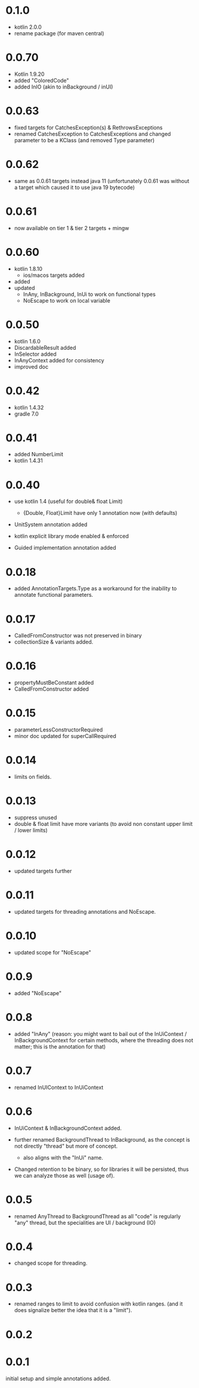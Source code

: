 # 0.1.0
- kotlin 2.0.0
- rename package (for maven central)

# 0.0.70

- Kotlin 1.9.20
- added "ColoredCode"
- added InIO (akin to inBackground / inUI)

# 0.0.63

- fixed targets for CatchesException(s) & RethrowsExceptions
- renamed CatchesException to CatchesExceptions and changed parameter to be a KClass<Throwable> (and removed Type
  parameter)

# 0.0.62

- same as 0.0.61 targets instead java 11 (unfortunately 0.0.61 was without a target which caused it to use java 19
  bytecode)

# 0.0.61

- now available on tier 1 & tier 2 targets + mingw

# 0.0.60

- kotlin 1.8.10
    - ios/macos targets added
- added
- updated
    - InAny, InBackground, InUi to work on functional types
    - NoEscape to work on local variable

# 0.0.50

- kotlin 1.6.0
- DiscardableResult added
- InSelector added
- InAnyContext added for consistency
- improved doc

# 0.0.42

- kotlin 1.4.32
- gradle 7.0

# 0.0.41

- added NumberLimit
- kotlin 1.4.31

# 0.0.40

- use kotlin 1.4 (useful for double& float Limit)
    - {Double, Float}Limit have only 1 annotation now (with defaults)

- UnitSystem annotation added
- kotlin explicit library mode enabled & enforced
- Guided implementation annotation added

# 0.0.18

- added AnnotationTargets.Type as a workaround for the inability to annotate functional parameters.

# 0.0.17

- CalledFromConstructor was not preserved in binary
- collectionSize & variants added.

# 0.0.16

- propertyMustBeConstant added
- CalledFromConstructor added

# 0.0.15

- parameterLessConstructorRequired
- minor doc updated for superCallRequired

# 0.0.14

- limits on fields.

# 0.0.13

- suppress unused
- double & float limit have more variants (to avoid non constant upper limit / lower limits)

# 0.0.12

- updated targets further

# 0.0.11

- updated targets for threading annotations and NoEscape.

# 0.0.10

- updated scope for "NoEscape"

# 0.0.9

- added "NoEscape"

# 0.0.8

- added "InAny"
  (reason: you might want to bail out of the InUiContext / InBackgroundContext for certain methods, where the threading
  does not matter; this is the annotation for that)

# 0.0.7

- renamed InUIContext to InUiContext

# 0.0.6

- InUiContext & InBackgroundContext added.
- further renamed BackgroundThread to InBackground, as the concept is not directly "thread" but more of concept.
    - also aligns with the "InUi" name.

- Changed retention to be binary, so for libraries it will be persisted, thus we can analyze those as well (usage of).

# 0.0.5

- renamed AnyThread to BackgroundThread as all "code" is regularly "any" thread, but the specialities are UI /
  background (IO)

# 0.0.4

- changed scope for threading.

# 0.0.3

- renamed ranges to limit to avoid confusion with kotlin ranges.
  (and it does signalize better the idea that it is a "limit").

# 0.0.2

# 0.0.1

initial setup and simple annotations added.